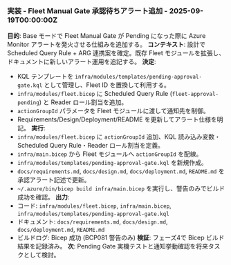 ### 実装 - Fleet Manual Gate 承認待ちアラート追加 - 2025-09-19T00:00:00Z
**目的**: Base モードで Fleet Manual Gate が Pending になった際に Azure Monitor アラートを発火させる仕組みを追加する。
**コンテキスト**: 設計で Scheduled Query Rule + ARG 連携案を確定。既存 Fleet モジュールを拡張し、ドキュメントに新しいアラート運用を追記する。
**決定**:
- KQL テンプレートを `infra/modules/templates/pending-approval-gate.kql` として管理し、Fleet ID を置換して利用する。
- `infra/modules/fleet.bicep` に Scheduled Query Rule (`fleet-approval-pending`) と Reader ロール割当を追加。
- `actionGroupId` パラメータを Fleet モジュールに渡して通知先を制御。
- Requirements/Design/Deployment/README を更新してアラート仕様を明記。
**実行**:
- `infra/modules/fleet.bicep` に `actionGroupId` 追加、KQL 読み込み変数・Scheduled Query Rule・Reader ロール割当を定義。
- `infra/main.bicep` から Fleet モジュールへ `actionGroupId` を配線。
- `infra/modules/templates/pending-approval-gate.kql` を新規作成。
- `docs/requirements.md`, `docs/design.md`, `docs/deployment.md`, `README.md` を承認アラート記述で更新。
- `~/.azure/bin/bicep build infra/main.bicep` を実行し、警告のみでビルド成功を確認。
**出力**:
- コード: `infra/modules/fleet.bicep`, `infra/main.bicep`, `infra/modules/templates/pending-approval-gate.kql`
- ドキュメント: `docs/requirements.md`, `docs/design.md`, `docs/deployment.md`, `README.md`
- ビルドログ: Bicep 成功 (BCP081 警告のみ)
**検証**: フェーズ4で Bicep ビルド結果を記録済み。
**次**: Pending Gate 実機テストと通知挙動確認を将来タスクとして検討。
